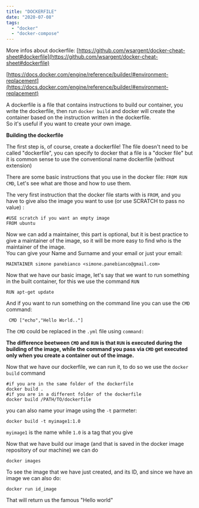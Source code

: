 ```yaml
---
title: "DOCKERFILE"
date: "2020-07-08"
tags: 
  - "docker"
  - "docker-compose"
---
```


More infos about dockerfile: [https://github.com/wsargent/docker-cheat-sheet#dockerfile](https://github.com/wsargent/docker-cheat-sheet#dockerfile)

[https://docs.docker.com/engine/reference/builder/#environment-replacement](https://docs.docker.com/engine/reference/builder/#environment-replacement)

A dockerfile is a file that contains instructions to build our container, you write the dockerfile, then run `docker build` and docker will create the container based on the instruction written in the dockerfile.  
So it's useful if you want to create your own image.

**Building the dockerfile**

The first step is, of course, create a dockerfile! The file doesn't need to be called "dockerfile", you can specify to docker that a file is a "docker file" but it is common sense to use the conventional name dockerfile (without extension)

There are some basic instructions that you use in the docker file: `FROM RUN CMD`, Let's see what are those and how to use them.

The very first instruction that the docker file starts with is `FROM`, and you have to give also the image you want to use (or use SCRATCH to pass no value) :

```
#USE scratch if you want an empty image
FROM ubuntu
```

Now we can add a maintainer, this part is optional, but it is best practice to give a maintainer of the image, so it will be more easy to find who is the maintainer of the image.  
You can give your Name and Surname and your email or just your email:

```
MAINTAINER simone panebianco <simone.panebianco@gmail.com>
```

Now that we have our basic image, let's say that we want to run something in the built container, for this we use the command `RUN`

```
RUN apt-get update
```

And if you want to run something on the command line you can use the `CMD` command:

```
 CMD ["echo","Hello World.."]
```

The `CMD` could be replaced in the `.yml` file using `command:`

**The difference beetween `CMD` and `RUN` is that `RUN` is executed during the building of the image, while the command you pass via `CMD` get executed only when you create a container out of the image.**

Now that we have our dockerfile, we can run it, to do so we use the `docker build` command

```
#if you are in the same folder of the dockerfile
docker build .
#if you are in a different folder of the dockerfile
docker build /PATH/TO/dockerfile
```

you can also name your image using the `-t` parmeter:

```
docker build -t myimage1:1.0
```

`myimage1` is the name while `1.0` is a tag that you give

Now that we have build our image (and that is saved in the docker image repository of our machine) we can do

```
docker images
```

To see the image that we have just created, and its ID, and since we have an image we can also do:

```
docker run id_image 
```

That will return us the famous "Hello world"
